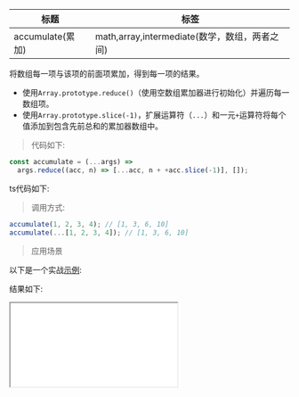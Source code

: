 | 标题             | 标签                                          |
| ---------------- | --------------------------------------------- |
| accumulate(累加) | math,array,intermediate(数学，数组，两者之间) |

将数组每一项与该项的前面项累加，得到每一项的结果。

- 使用`Array.prototype.reduce()`（使用空数组累加器进行初始化）并遍历每一数组项。
- 使用`Array.prototype.slice(-1)`，扩展运算符（`...`）和一元`+`运算符将每个值添加到包含先前总和的累加器数组中。

> 代码如下:

```js
const accumulate = (...args) =>
  args.reduce((acc, n) => [...acc, n + +acc.slice(-1)], []);
```

ts代码如下:

<div class="code-editor" data-url="codes/javascript/ts/accumulate.ts" data-language="typescript"></div>

> 调用方式:

```js
accumulate(1, 2, 3, 4); // [1, 3, 6, 10]
accumulate(...[1, 2, 3, 4]); // [1, 3, 6, 10]
```

> 应用场景

以下是一个实战<a href="codes/javascript/html/accumulate.html" target="_blank" rel="noopener noreferrer">示例</a>:

<div class="code-editor" data-url="codes/javascript/html/accumulate.html" data-language="html"></div>

结果如下:

<iframe src="codes/javascript/html/accumulate.html"></iframe>

